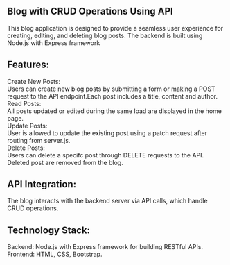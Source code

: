 
## Blog with CRUD Operations Using API  
This blog application is designed to provide a seamless user experience for creating, editing, and deleting blog posts. The backend is built using Node.js with Express framework

## Features:   
Create New Posts:  
Users can create new blog posts by submitting a form or making a POST request to the API endpoint.Each post includes a title, content and author.  
Read Posts:  
All posts updated or edited during the same load are displayed in the home page.   
Update Posts:  
User is allowed to update the existing post using a patch request after routing from server.js.  
Delete Posts:  
Users can delete a specifc post through DELETE requests to the API. Deleted post are removed from the blog.  

## API Integration:  
The blog interacts with the backend server via API calls, which handle CRUD operations.  

## Technology Stack:
Backend: Node.js with Express framework for building RESTful APIs.  
Frontend: HTML, CSS, Bootstrap.  

